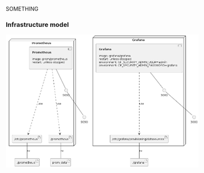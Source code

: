 SOMETHING

### Infrastructure model

![Insfrastructure model](.infragenie/infrastructure_model.png)
